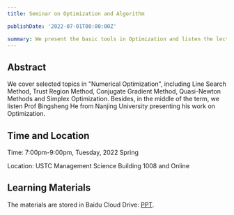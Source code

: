 ```yaml
---
title: Seminar on Optimization and Algorithm

publishDate: '2022-07-01T00:00:00Z'

summary: We present the basic tools in Optimization and listen the lectures presented by Prof. Bingsheng He. 
---
```


## Abstract
We cover selected topics in "Numerical Optimization", including Line Search Method, Trust Region Method, Conjugate Gradient Method, Quasi-Newton Methods and Simplex Optimization. Besides, in the middle of the term, we listen Prof Bingsheng He from Nanjing University presenting his work on Optimization.

## Time and Location
Time: 7:00pm-9:00pm, Tuesday, 2022 Spring

Location: USTC Management Science Building 1008 and Online



## Learning Materials

The materials are stored in Baidu Cloud Drive: [PPT](https://pan.baidu.com/s/17Dq-gcn_ZsZ_XJ1_xWLmtQ?pwd=k5hy).

